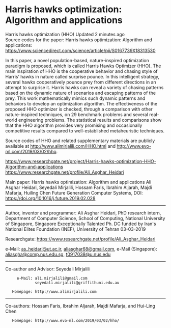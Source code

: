 # Harris hawks optimization: Algorithm and applications 
Harris hawks optimization (HHO)  Updated 2 minutes ago    
Source codes for the paper: Harris hawks optimization: Algorithm and applications: https://www.sciencedirect.com/science/article/pii/S0167739X18313530  

In this paper, a novel population-based, nature-inspired optimization paradigm is proposed, which is called Harris Hawks Optimizer (HHO). The main inspiration of HHO is the cooperative behavior and chasing style of Harris’ hawks in nature called surprise pounce. In this intelligent strategy, several hawks cooperatively pounce prey from different directions in an attempt to surprise it. Harris hawks can reveal a variety of chasing patterns based on the dynamic nature of scenarios and escaping patterns of the prey. This work mathematically mimics such dynamic patterns and behaviors to develop an optimization algorithm. The effectiveness of the proposed HHO optimizer is checked, through a comparison with other nature-inspired techniques, on 29 benchmark problems and several real-world engineering problems. The statistical results and comparisons show that the HHO algorithm provides very promising and occasionally competitive results compared to well-established metaheuristic techniques.  

Source codes of HHO and related supplementary materials are publicly available at 
http://www.alimirjalili.com/HHO.html 
and http://www.evo-ml.com/2019/03/02/hho.  

https://www.researchgate.net/project/Harris-hawks-optimization-HHO-Algorithm-and-applications
https://www.researchgate.net/profile/Ali_Asghar_Heidari

Main paper:
 Harris hawks optimization: Algorithm and applications
 Ali Asghar Heidari, Seyedali Mirjalili, Hossam Faris, Ibrahim Aljarah, Majdi Mafarja, Huiling Chen
 Future Generation Computer Systems, 
 DOI: https://doi.org/10.1016/j.future.2019.02.028
 _____________________________________________________

  Author, inventor and programmer: Ali Asghar Heidari,
  PhD research intern, Department of Computer Science, School of Computing, National University of Singapore, Singapore
  Exceptionally Talented Ph. DC funded by Iran's National Elites Foundation (INEF), University of Tehran
  03-03-2019

  Researchgate: https://www.researchgate.net/profile/Ali_Asghar_Heidari

  e-Mail: as_heidari@ut.ac.ir, aliasghar68@gmail.com,
  e-Mail (Singapore): aliasgha@comp.nus.edu.sg, t0917038@u.nus.edu
 _____________________________________________________
  Co-author and Advisor: Seyedali Mirjalili

         e-Mail: ali.mirjalili@gmail.com
                 seyedali.mirjalili@griffithuni.edu.au

       Homepage: http://www.alimirjalili.com
 _____________________________________________________
  Co-authors: Hossam Faris, Ibrahim Aljarah, Majdi Mafarja, and Hui-Ling Chen

       Homepage: http://www.evo-ml.com/2019/03/02/hho/
